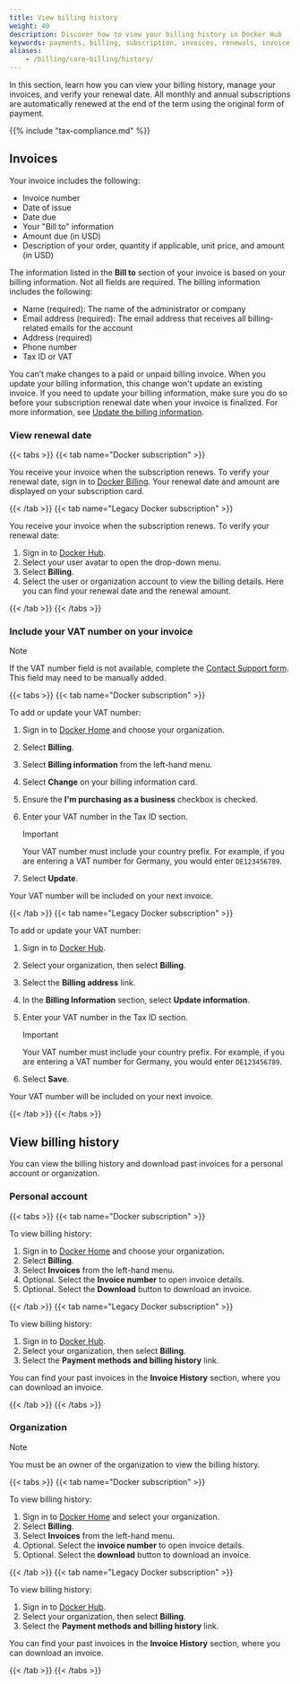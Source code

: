 ```yaml
---
title: View billing history
weight: 40
description: Discover how to view your billing history in Docker Hub
keywords: payments, billing, subscription, invoices, renewals, invoice management, billing administration
aliases:
    - /billing/core-billing/history/
---
```


In this section, learn how you can view your billing history, manage your invoices, and verify your renewal date. All monthly and annual subscriptions are automatically renewed at the end of the term using the original form of payment.

{{% include "tax-compliance.md" %}}

## Invoices

Your invoice includes the following:

- Invoice number
- Date of issue
- Date due
- Your "Bill to" information
- Amount due (in USD)
- Description of your order, quantity if applicable, unit price, and amount (in USD)

The information listed in the **Bill to** section of your invoice is based on your billing information. Not all fields are required. The billing information includes the following:

- Name (required): The name of the administrator or company
- Email address (required): The email address that receives all billing-related emails for the account
- Address (required)
- Phone number
- Tax ID or VAT

You can’t make changes to a paid or unpaid billing invoice. When you update your billing information, this change won't update an existing invoice. If you need to update your billing information, make sure you do so before your subscription renewal date when your invoice is finalized. For more information, see [Update the billing information](details.md).

### View renewal date

{{< tabs >}}
{{< tab name="Docker subscription" >}}

You receive your invoice when the subscription renews. To verify your renewal date, sign in to [Docker Billing](https://app.docker.com/billing). Your renewal date and amount are displayed on your subscription card.


{{< /tab >}}
{{< tab name="Legacy Docker subscription" >}}

You receive your invoice when the subscription renews. To verify your renewal date:

1. Sign in to [Docker Hub](https://hub.docker.com).
2. Select your user avatar to open the drop-down menu.
3. Select **Billing**.
4. Select the user or organization account to view the billing details. Here you can find your renewal date and the renewal amount.

{{< /tab >}}
{{< /tabs >}}

### Include your VAT number on your invoice

> [!NOTE]
>
> If the VAT number field is not available, complete the [Contact Support form](https://hub.docker.com/support/contact/). This field may need to be manually added.

{{< tabs >}}
{{< tab name="Docker subscription" >}}

To add or update your VAT number:

1. Sign in to [Docker Home](https://app.docker.com/) and choose your
organization.
1. Select **Billing**.
1. Select **Billing information** from the left-hand menu.
1. Select **Change** on your billing information card.
1. Ensure the **I'm purchasing as a business** checkbox is checked.
1. Enter your VAT number in the Tax ID section.

    > [!IMPORTANT]
    >
    > Your VAT number must include your country prefix. For example, if you are
    entering a VAT number for Germany, you would enter `DE123456789`.

1. Select **Update**.

Your VAT number will be included on your next invoice.

{{< /tab >}}
{{< tab name="Legacy Docker subscription" >}}

To add or update your VAT number:

1. Sign in to [Docker Hub](https://hub.docker.com).
1. Select your organization, then select **Billing**.
1. Select the **Billing address** link.
1. In the **Billing Information** section, select **Update information**.
1. Enter your VAT number in the Tax ID section.

    > [!IMPORTANT]
    >
    > Your VAT number must include your country prefix. For example, if you are
    entering a VAT number for Germany, you would enter `DE123456789`.

1. Select **Save**.

Your VAT number will be included on your next invoice.

{{< /tab >}}
{{< /tabs >}}

## View billing history

You can view the billing history and download past invoices for a personal account or organization.

### Personal account

{{< tabs >}}
{{< tab name="Docker subscription" >}}

To view billing history:

1. Sign in to [Docker Home](https://app.docker.com/) and choose your
organization.
1. Select **Billing**.
1. Select **Invoices** from the left-hand menu.
1. Optional. Select the **Invoice number** to open invoice details.
1. Optional. Select the **Download** button to download an invoice.

{{< /tab >}}
{{< tab name="Legacy Docker subscription" >}}

To view billing history:

1. Sign in to [Docker Hub](https://hub.docker.com).
1. Select your organization, then select **Billing**.
1. Select the **Payment methods and billing history** link.

You can find your past invoices in the **Invoice History** section, where
you can download an invoice.

{{< /tab >}}
{{< /tabs >}}

### Organization

> [!NOTE]
>
> You must be an owner of the organization to view the billing history.

{{< tabs >}}
{{< tab name="Docker subscription" >}}

To view billing history:

1. Sign in to [Docker Home](https://app.docker.com/) and select your
organization.
1. Select **Billing**.
1. Select **Invoices** from the left-hand menu.
1. Optional. Select the **invoice number** to open invoice details.
1. Optional. Select the **download** button to download an invoice.

{{< /tab >}}
{{< tab name="Legacy Docker subscription" >}}

To view billing history:

1. Sign in to [Docker Hub](https://hub.docker.com).
1. Select your organization, then select **Billing**.
1. Select the **Payment methods and billing history** link.

You can find your past invoices in the **Invoice History** section, where you
can download an invoice.

{{< /tab >}}
{{< /tabs >}}
